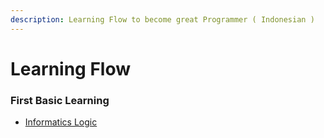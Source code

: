 ```yaml
---
description: Learning Flow to become great Programmer ( Indonesian )
---
```


# Learning Flow

### First Basic Learning

* [Informatics Logic](https://youtube.com/playlist?list=PLjRBWix725xq67E2gFActUxVZ72To-VM_)


